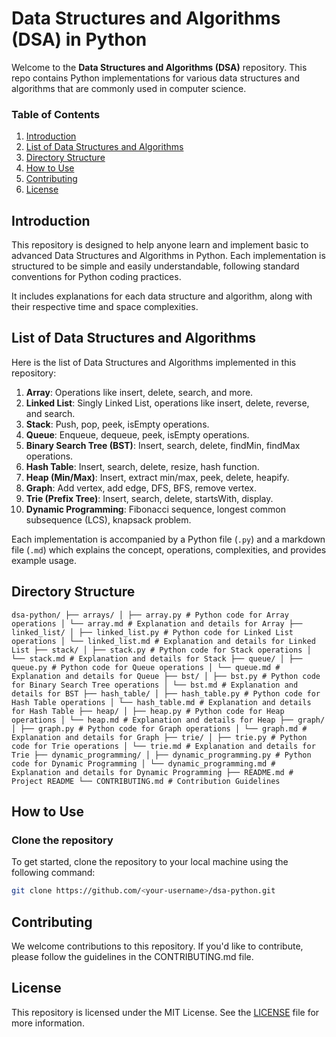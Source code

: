 # Data Structures and Algorithms (DSA) in Python

Welcome to the **Data Structures and Algorithms (DSA)** repository. This repo contains Python implementations for various data structures and algorithms that are commonly used in computer science.

### Table of Contents
1. [Introduction](#introduction)
2. [List of Data Structures and Algorithms](#list-of-data-structures-and-algorithms)
3. [Directory Structure](#directory-structure)
4. [How to Use](#how-to-use)
5. [Contributing](#contributing)
6. [License](#license)

## Introduction

This repository is designed to help anyone learn and implement basic to advanced Data Structures and Algorithms in Python. Each implementation is structured to be simple and easily understandable, following standard conventions for Python coding practices.

It includes explanations for each data structure and algorithm, along with their respective time and space complexities.

## List of Data Structures and Algorithms

Here is the list of Data Structures and Algorithms implemented in this repository:

1. **Array**: Operations like insert, delete, search, and more.
2. **Linked List**: Singly Linked List, operations like insert, delete, reverse, and search.
3. **Stack**: Push, pop, peek, isEmpty operations.
4. **Queue**: Enqueue, dequeue, peek, isEmpty operations.
5. **Binary Search Tree (BST)**: Insert, search, delete, findMin, findMax operations.
6. **Hash Table**: Insert, search, delete, resize, hash function.
7. **Heap (Min/Max)**: Insert, extract min/max, peek, delete, heapify.
8. **Graph**: Add vertex, add edge, DFS, BFS, remove vertex.
9. **Trie (Prefix Tree)**: Insert, search, delete, startsWith, display.
10. **Dynamic Programming**: Fibonacci sequence, longest common subsequence (LCS), knapsack problem.

Each implementation is accompanied by a Python file (`.py`) and a markdown file (`.md`) which explains the concept, operations, complexities, and provides example usage.

## Directory Structure
`
dsa-python/ ├── arrays/ │ ├── array.py # Python code for Array operations │ └── array.md # Explanation and details for Array ├── linked_list/ │ ├── linked_list.py # Python code for Linked List operations │ └── linked_list.md # Explanation and details for Linked List ├── stack/ │ ├── stack.py # Python code for Stack operations │ └── stack.md # Explanation and details for Stack ├── queue/ │ ├── queue.py # Python code for Queue operations │ └── queue.md # Explanation and details for Queue ├── bst/ │ ├── bst.py # Python code for Binary Search Tree operations │ └── bst.md # Explanation and details for BST ├── hash_table/ │ ├── hash_table.py # Python code for Hash Table operations │ └── hash_table.md # Explanation and details for Hash Table ├── heap/ │ ├── heap.py # Python code for Heap operations │ └── heap.md # Explanation and details for Heap ├── graph/ │ ├── graph.py # Python code for Graph operations │ └── graph.md # Explanation and details for Graph ├── trie/ │ ├── trie.py # Python code for Trie operations │ └── trie.md # Explanation and details for Trie ├── dynamic_programming/ │ ├── dynamic_programming.py # Python code for Dynamic Programming │ └── dynamic_programming.md # Explanation and details for Dynamic Programming ├── README.md # Project README └── CONTRIBUTING.md # Contribution Guidelines `


## How to Use

### Clone the repository
To get started, clone the repository to your local machine using the following command:
```bash
git clone https://github.com/<your-username>/dsa-python.git
```

## Contributing
We welcome contributions to this repository. If you'd like to contribute, please follow the guidelines in the CONTRIBUTING.md file.

## License
This repository is licensed under the MIT License. See the [LICENSE]() file for more information.

